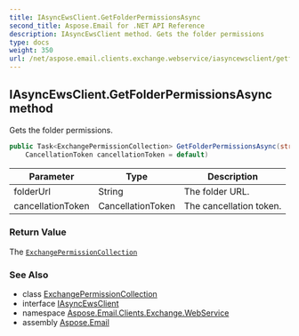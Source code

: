 ```yaml
---
title: IAsyncEwsClient.GetFolderPermissionsAsync
second_title: Aspose.Email for .NET API Reference
description: IAsyncEwsClient method. Gets the folder permissions
type: docs
weight: 350
url: /net/aspose.email.clients.exchange.webservice/iasyncewsclient/getfolderpermissionsasync/
---
```

## IAsyncEwsClient.GetFolderPermissionsAsync method

Gets the folder permissions.

```csharp
public Task<ExchangePermissionCollection> GetFolderPermissionsAsync(string folderUrl, 
    CancellationToken cancellationToken = default)
```

| Parameter | Type | Description |
| --- | --- | --- |
| folderUrl | String | The folder URL. |
| cancellationToken | CancellationToken | The cancellation token. |

### Return Value

The [`ExchangePermissionCollection`](../../../aspose.email.clients.exchange/exchangepermissioncollection/)

### See Also

* class [ExchangePermissionCollection](../../../aspose.email.clients.exchange/exchangepermissioncollection/)
* interface [IAsyncEwsClient](../)
* namespace [Aspose.Email.Clients.Exchange.WebService](../../iasyncewsclient/)
* assembly [Aspose.Email](../../../)


